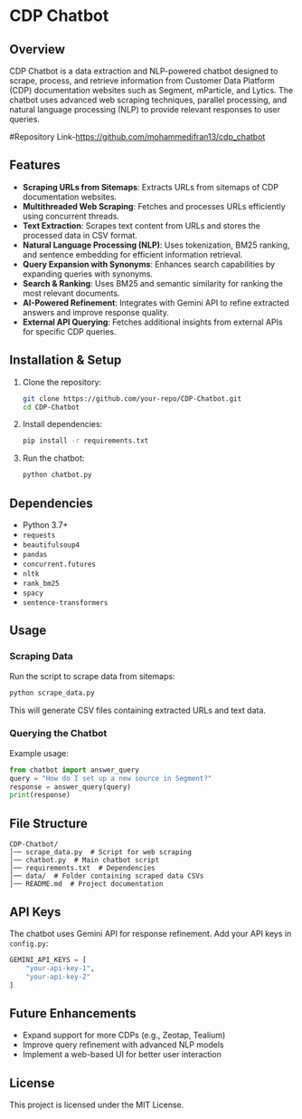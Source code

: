 # CDP Chatbot

## Overview
CDP Chatbot is a data extraction and NLP-powered chatbot designed to scrape, process, and retrieve information from Customer Data Platform (CDP) documentation websites such as Segment, mParticle, and Lytics. The chatbot uses advanced web scraping techniques, parallel processing, and natural language processing (NLP) to provide relevant responses to user queries.

#Repository Link-https://github.com/mohammedifran13/cdp_chatbot

## Features
- **Scraping URLs from Sitemaps**: Extracts URLs from sitemaps of CDP documentation websites.
- **Multithreaded Web Scraping**: Fetches and processes URLs efficiently using concurrent threads.
- **Text Extraction**: Scrapes text content from URLs and stores the processed data in CSV format.
- **Natural Language Processing (NLP)**: Uses tokenization, BM25 ranking, and sentence embedding for efficient information retrieval.
- **Query Expansion with Synonyms**: Enhances search capabilities by expanding queries with synonyms.
- **Search & Ranking**: Uses BM25 and semantic similarity for ranking the most relevant documents.
- **AI-Powered Refinement**: Integrates with Gemini API to refine extracted answers and improve response quality.
- **External API Querying**: Fetches additional insights from external APIs for specific CDP queries.

## Installation & Setup
1. Clone the repository:
   ```bash
   git clone https://github.com/your-repo/CDP-Chatbot.git
   cd CDP-Chatbot
   ```
2. Install dependencies:
   ```bash
   pip install -r requirements.txt
   ```
3. Run the chatbot:
   ```bash
   python chatbot.py
   ```

## Dependencies
- Python 3.7+
- `requests`
- `beautifulsoup4`
- `pandas`
- `concurrent.futures`
- `nltk`
- `rank_bm25`
- `spacy`
- `sentence-transformers`

## Usage
### Scraping Data
Run the script to scrape data from sitemaps:
```python
python scrape_data.py
```
This will generate CSV files containing extracted URLs and text data.

### Querying the Chatbot
Example usage:
```python
from chatbot import answer_query
query = "How do I set up a new source in Segment?"
response = answer_query(query)
print(response)
```

## File Structure
```
CDP-Chatbot/
│── scrape_data.py  # Script for web scraping
│── chatbot.py  # Main chatbot script
│── requirements.txt  # Dependencies
│── data/  # Folder containing scraped data CSVs
│── README.md  # Project documentation
```

## API Keys
The chatbot uses Gemini API for response refinement. Add your API keys in `config.py`:
```python
GEMINI_API_KEYS = [
    "your-api-key-1",
    "your-api-key-2"
]
```

## Future Enhancements
- Expand support for more CDPs (e.g., Zeotap, Tealium)
- Improve query refinement with advanced NLP models
- Implement a web-based UI for better user interaction

## License
This project is licensed under the MIT License.

